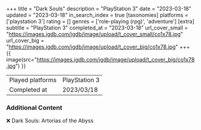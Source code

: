 +++
title = "Dark Souls"
description = "PlayStation 3"
date = "2023-03-18"
updated = "2023-03-18"
in_search_index = true
[taxonomies]
platforms = ['playstation 3']
rating = []
genres = ['role-playing (rpg)', 'adventure']
[extra]
subtitle = "PlayStation 3"
completed_at = "2023-03-18"
url_cover_small = "https://images.igdb.com/igdb/image/upload/t_cover_small/co1x78.jpg"
url_cover_big = "https://images.igdb.com/igdb/image/upload/t_cover_big/co1x78.jpg"
+++
{{ image(src="https://images.igdb.com/igdb/image/upload/t_cover_big/co1x78.jpg") }}

|              |            |
| ------------ | ---------- |
| Played platforms    | PlayStation 3 |
| Completed at | 2023/03/18 |



### Additional Content


❌ Dark Souls: Artorias of the Abyss
